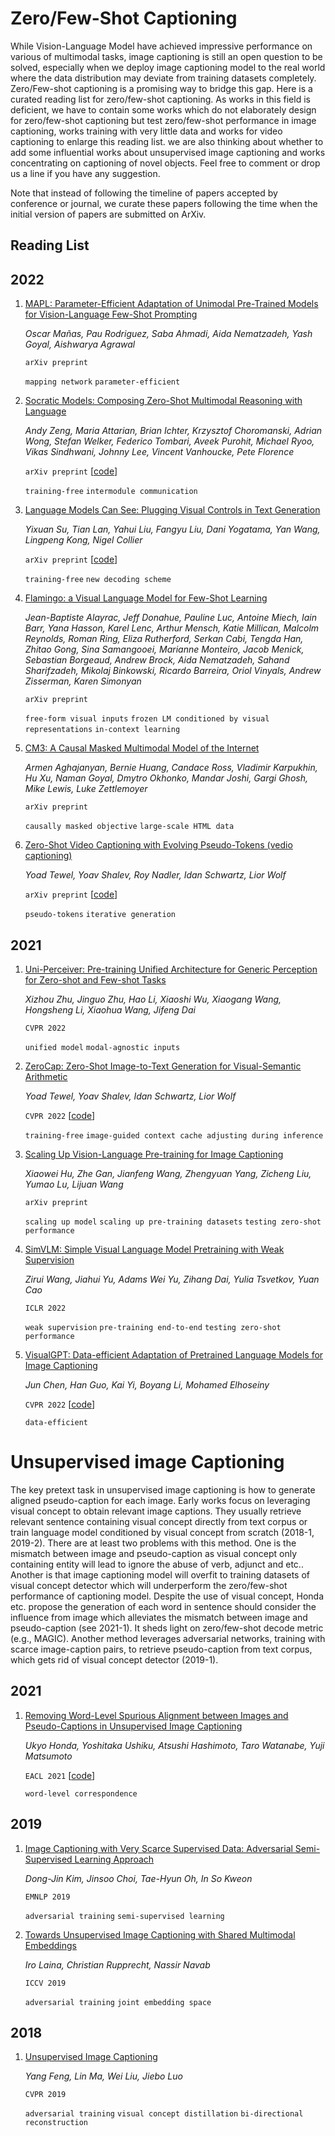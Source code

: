 # Zero/Few-Shot Captioning

While Vision-Language Model have achieved impressive performance on various of multimodal tasks, image captioning is still an open question to be solved, especially when we deploy image captioning model to the real world where the data distribution may deviate from training datasets completely. Zero/Few-shot captioning is a promising way to bridge this gap. Here is a curated reading list for zero/few-shot captioning. As works in this field is deficient, we have to contain some works which do not elaborately design for zero/few-shot captioning but test zero/few-shot performance in image captioning, works training with very little data and works for video captioning to enlarge this reading list. we are also thinking about whether to add some influential works about unsupervised image captioning and works concentrating on captioning of novel objects. Feel free to comment or drop us a line if you have any suggestion.

Note that instead of following the timeline of papers accepted by conference or journal, we curate these papers following the time when the initial version of papers are submitted on ArXiv.


## Reading List

## 2022

1. [MAPL: Parameter-Efficient Adaptation of Unimodal Pre-Trained Models for Vision-Language Few-Shot Prompting](https://arxiv.org/abs/2210.07179)

   *Oscar Mañas, Pau Rodriguez, Saba Ahmadi, Aida Nematzadeh, Yash Goyal, Aishwarya Agrawal*

   `arXiv preprint`
   
   `mapping network`  `parameter-efficient`

2. [Socratic Models: Composing Zero-Shot Multimodal Reasoning with Language](https://arxiv.org/abs/2204.00598)

   *Andy Zeng, Maria Attarian, Brian Ichter, Krzysztof Choromanski, Adrian Wong, Stefan Welker, Federico Tombari, Aveek Purohit, Michael Ryoo, Vikas Sindhwani, Johnny Lee, Vincent Vanhoucke, Pete Florence*

   `arXiv preprint` [[code](https://github.com/google-research/google-research/tree/master/socraticmodels)]
   
   `training-free`  `intermodule communication`

3. [Language Models Can See: Plugging Visual Controls in Text Generation](https://arxiv.org/abs/2205.02655)

   *Yixuan Su, Tian Lan, Yahui Liu, Fangyu Liu, Dani Yogatama, Yan Wang, Lingpeng Kong, Nigel Collier*

   `arXiv preprint` [[code](https://github.com/yxuansu/MAGIC)]
   
   `training-free`  `new decoding scheme`
   
4. [Flamingo: a Visual Language Model for Few-Shot Learning](https://arxiv.org/abs/2204.14198)

   *Jean-Baptiste Alayrac, Jeff Donahue, Pauline Luc, Antoine Miech, Iain Barr, Yana Hasson, Karel Lenc, Arthur Mensch, Katie Millican, Malcolm Reynolds, Roman Ring, Eliza Rutherford, Serkan Cabi, Tengda Han, Zhitao Gong, Sina Samangooei, Marianne Monteiro, Jacob Menick, Sebastian Borgeaud, Andrew Brock, Aida Nematzadeh, Sahand Sharifzadeh, Mikolaj Binkowski, Ricardo Barreira, Oriol Vinyals, Andrew Zisserman, Karen Simonyan*

   `arXiv preprint`
   
   `free-form visual inputs`  `frozen LM conditioned by visual representations`  `in-context learning`

5. [CM3: A Causal Masked Multimodal Model of the Internet](https://arxiv.org/abs/2201.07520)

   *Armen Aghajanyan, Bernie Huang, Candace Ross, Vladimir Karpukhin, Hu Xu, Naman Goyal, Dmytro Okhonko, Mandar Joshi, Gargi Ghosh, Mike Lewis, Luke Zettlemoyer*

   `arXiv preprint`
   
   `causally masked objective`  `large-scale HTML data`
   
6. [Zero-Shot Video Captioning with Evolving Pseudo-Tokens (vedio captioning)](https://arxiv.org/abs/2207.11100)

   *Yoad Tewel, Yoav Shalev, Roy Nadler, Idan Schwartz, Lior Wolf*

   `arXiv preprint` [[code](https://github.com/YoadTew/zero-shot-video-to-text)]
   
   `pseudo-tokens`  `iterative generation`
   
## 2021

1. [Uni-Perceiver: Pre-training Unified Architecture for Generic Perception for Zero-shot and Few-shot Tasks](https://arxiv.org/abs/2112.01522)

   *Xizhou Zhu, Jinguo Zhu, Hao Li, Xiaoshi Wu, Xiaogang Wang, Hongsheng Li, Xiaohua Wang, Jifeng Dai*

   `CVPR 2022`
   
   `unified model`  `modal-agnostic inputs`
   
2. [ZeroCap: Zero-Shot Image-to-Text Generation for Visual-Semantic Arithmetic](https://arxiv.org/abs/2111.14447)

   *Yoad Tewel, Yoav Shalev, Idan Schwartz, Lior Wolf*

   `CVPR 2022` [[code](https://github.com/YoadTew/zero-shot-image-to-text)]
   
   `training-free`  `image-guided context cache adjusting during inference`
   
3. [Scaling Up Vision-Language Pre-training for Image Captioning](https://arxiv.org/abs/2111.12233)

   *Xiaowei Hu, Zhe Gan, Jianfeng Wang, Zhengyuan Yang, Zicheng Liu, Yumao Lu, Lijuan Wang*

   `arXiv preprint`
   
   `scaling up model`  `scaling up pre-training datasets`  `testing zero-shot performance`
   
4. [SimVLM: Simple Visual Language Model Pretraining with Weak Supervision](https://arxiv.org/abs/2108.10904)

   *Zirui Wang, Jiahui Yu, Adams Wei Yu, Zihang Dai, Yulia Tsvetkov, Yuan Cao*

   `ICLR 2022`
   
   `weak supervision`  `pre-training end-to-end`  `testing zero-shot performance`
   
5. [VisualGPT: Data-efficient Adaptation of Pretrained Language Models for Image Captioning](https://arxiv.org/abs/2102.10407)

   *Jun Chen, Han Guo, Kai Yi, Boyang Li, Mohamed Elhoseiny*

   `CVPR 2022` [[code](https://github.com/Vision-CAIR/VisualGPT)]
   
   `data-efficient`


# Unsupervised image Captioning

The key pretext task in unsupervised image captioning is how to generate aligned pseudo-caption for each image. Early works focus on leveraging visual concept to obtain relevant image captions. They usually retrieve relevant sentence containing visual concept directly from text corpus or train language model conditioned by visual concept from scratch (2018-1, 2019-2). There are at least two problems with this method. One is the mismatch between image and pseudo-caption as visual concept only containing entity will lead to ignore the abuse of verb, adjunct and etc.. Another is that image captioning model will overfit to training datasets of visual concept detector which will underperform the zero/few-shot performance of captioning model. Despite the use of visual concept, Honda etc. propose the generation of each word in sentence should consider the influence from image which alleviates the mismatch between image and pseudo-caption (see 2021-1). It sheds light on zero/few-shot decode metric (e.g., MAGIC). Another method leverages adversarial networks, training with scarce image-caption pairs, to retrieve pseudo-caption from text corpus, which gets rid of visual concept detector (2019-1).

## 2021

1. [Removing Word-Level Spurious Alignment between Images and Pseudo-Captions in Unsupervised Image Captioning](https://arxiv.org/abs/2104.13872)

   *Ukyo Honda, Yoshitaka Ushiku, Atsushi Hashimoto, Taro Watanabe, Yuji Matsumoto*

   `EACL 2021`  [[code]( https://github.com/ukyh/RemovingSpuriousAlignment)]
   
   `word-level correspondence`
   
## 2019

1. [Image Captioning with Very Scarce Supervised Data: Adversarial Semi-Supervised Learning Approach](https://arxiv.org/abs/1909.02201)

   *Dong-Jin Kim, Jinsoo Choi, Tae-Hyun Oh, In So Kweon*

   `EMNLP 2019`
   
   `adversarial training`  `semi-supervised learning`
   
2. [Towards Unsupervised Image Captioning with Shared Multimodal Embeddings](https://arxiv.org/abs/1908.09317)

   *Iro Laina, Christian Rupprecht, Nassir Navab*

   `ICCV 2019`
   
   `adversarial training`  `joint embedding space`
   
## 2018
   
1. [Unsupervised Image Captioning](https://arxiv.org/abs/1811.10787)

   *Yang Feng, Lin Ma, Wei Liu, Jiebo Luo*

   `CVPR 2019`
   
   `adversarial training`  `visual concept distillation`  `bi-directional reconstruction`
